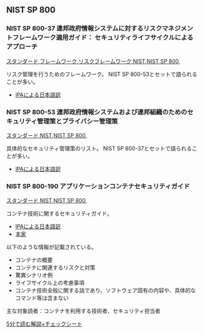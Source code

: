 ## NIST SP 800


### NIST SP 800-37 連邦政府情報システムに対するリスクマネジメントフレームワーク適用ガイド： セキュリティライフサイクルによるアプローチ
[スタンダード](スタンダード.html),[フレームワーク](フレームワーク.html),[リスクフレームワーク](リスクフレームワーク.html),[NIST](NIST.html),[NIST SP 800](NIST_SP_800.html),

リスク管理を行うためのフレームワーク。
NIST SP 800-53とセットで語られることが多い。

* [IPAによる日本語訳](https://www.ipa.go.jp/files/000025329.pdf)

### NIST SP 800-53 連邦政府情報システムおよび連邦組織のためのセキュリティ管理策とプライバシー管理策
[スタンダード](スタンダード.html),[NIST](NIST.html),[NIST SP 800](NIST_SP_800.html),

具体的なセキュリティ管理策のリスト。
NIST SP 800-37とセットで語られることが多い。

* [IPAによる日本語訳](https://www.ipa.go.jp/files/000056415.pdf)

### NIST SP 800-190 アプリケーションコンテナセキュリティガイド
[スタンダード](スタンダード.html),[NIST](NIST.html),[NIST SP 800](NIST_SP_800.html),

コンテナ技術に関するセキュリティガイド。

* [IPAによる日本語訳](https://www.ipa.go.jp/files/000085279.pdf)
* [本家](https://doi.org/10.6028/NIST.SP.800-190)

以下のような情報が記載されている。
* コンテナの概要
* コンテナに関連するリスクと対策
* 驚異シナリオ例
* ライフサイクル上の考慮事項
* コンテナ技術全般に関する話であり、ソフトウェア固有の内容や、具体的なコマンド等は含まない

主な対象読者：コンテナを利用する技術者、セキュリティ担当者

[5分で読む解説+チェックシート](https://note.com/tanakato8/n/n8d99371d1aa6)


